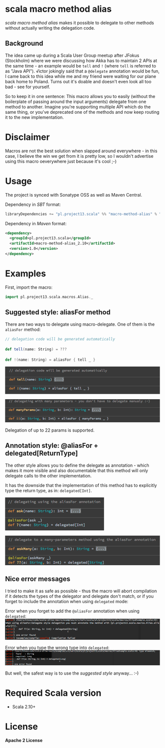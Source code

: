 scala macro method alias
========================
*scala macro method alias* makes it possible to delegate to other methods without actually writing the delegation code.

Background
----------
The idea came up during a Scala User Group meetup after JFokus (Stockholm) where we were discussing how Akka has
to maintain 2 APIs at the same time - an example would be `tell` and `!` (where `tell` is referred to as "Java API").
√ictor jokingly said that a `@delegate` annotation would be fun, I came back to this idea while me and my friend were waiting for our plane back home to Poland. Turns out it's doable and doesn't even look all too bad - see for yourself.

So to keep it in one sentence: This macro allows you to easily (without the boilerplate of passing around the input arguments) delegate from one method to another. Imagine you're supporting multiple API which do the same thing, or you've deprecated one of the methods and now keep routing it to the new implementation.

Disclaimer
==========
Macros are not the best solution when slapped around everywhere - in this case, I believe the win we get from it is pretty low, so I wouldn't advertise using this macro oeverywhere just because it's cool ;-)

Usage
=====
The project is synced with Sonatype OSS as well as Maven Central.

Dependency in *SBT* format:

```scala
libraryDependencies += "pl.project13.scala" %% "macro-method-alias" % "1.0"
```

Dependency in *Maven* format:

```xml
<dependency>
  <groupId>pl.project13.scala</groupId>
  <artifactId>macro-method-alias_2.10</artifactId>
  <version>1.0</version>
</dependency>
```

Examples
========

First, import the macro:

```scala
import pl.project13.scala.macros.Alias._
```


Suggested style: aliasFor method
--------------------------------
There are two ways to delegate using macro-delegate. One of them is the `aliasFor` method:

```scala
// delegation code will be generated automatically

def tell(name: String) = ???

def !(name: String) = aliasFor { tell _ }
```

![](docs/delegate1.png)

![](docs/delegate2.png)

Delegation of up to 22 params is supported.

Annotation style: @aliasFor + delegated[ReturnType]
---------------------------------------------------
The other style allows you to define the delegate as annotation - which makes it more visible and also documentable that this method will only
delegate calls to the other implementation.

It has the downside that the implementation of this method has to explicitly type the return type, as in: `delegated[Int]`.

![](docs/delegate3.png)

![](docs/delegate4.png)

Nice error messages
-------------------
I tried to make it as safe as possible - thus the macro will abort compilation if it detects the types of the
delegator and delegate don't match, or if you forget to include the annotation when using `delegated` mode:

Error when you forget to add the `@aliasFor` annotation when using `delegated`:
![](docs/compile_error.png)

Error when you type the wrong type into `delegated`:
![](docs/type_error.png)

But well, the safest way is to use the *suggested style* anyway... :-)


Required Scala version
======================

* Scala 2.10+

License
=======
**Apache 2 License**
